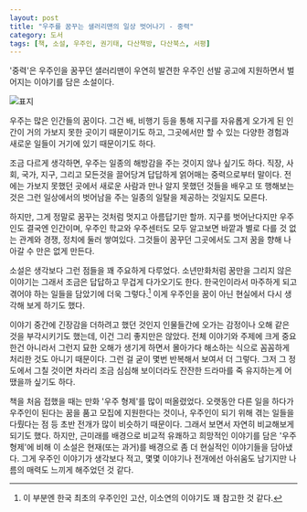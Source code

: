 ```yaml
---
layout: post
title: "우주를 꿈꾸는 샐러리맨의 일상 벗어나기 - 중력"
category: 도서
tags: [책, 소설, 우주인, 권기태, 다산책방, 다산북스, 서평]
---
```


'중력'은
우주인을 꿈꾸던 샐러리맨이
우연히 발견한 우주인 선발 공고에 지원하면서 벌어지는 이야기를 담은 소설이다.

![표지](https://lh3.googleusercontent.com/y0P72jJUskXjt1ilqPTPHPXgOUkg4a0X1nfEcLgv6qS8Fmg3HqytlRaBb1P9dJ2Z2nrRwb6Cl7KF9w=s480)

우주는 많은 인간들의 꿈이다.
그건 배, 비행기 등을 통해 지구를 자유롭게 오가게 된 인간이 거의 가보지 못한 곳이기 때문이기도 하고,
그곳에서만 할 수 있는 다양한 경험과 새로운 일들이 거기에 있기 때문이기도 하다.

조금 다르게 생각하면, 우주는 일종의 해방감을 주는 것이지 않나 싶기도 하다.
직장, 사회, 국가, 지구, 그리고 모든것을 끌어당겨 답답하게 얽어매는 중력으로부터 말이다.
전에는 가보지 못했던 곳에서
새로운 사람과 만나
알지 못했던 것들을 배우고 또 행해보는 것은
그런 일상에서의 벗어남을 주는 일종의 일탈을 제공하는 것일지도 모른다.

하지만, 그게 정말로 꿈꾸는 것처럼 멋지고 아름답기만 할까.
지구를 벗어난다지만 우주인도 결국엔 인간이며,
우주인 학교와 우주센터도 모두
알고보면 바깥과 별로 다를 것 없는 관계와 경쟁, 정치에 둘러 쌓여있다.
그것들이 꿈꾸던 그곳에서도 그저 꿈을 향해 나아갈 수 만은 없게 만든다.

소설은 생각보다 그런 점들을 꽤 주요하게 다루었다.
소년만화처럼 꿈만을 그리지 않은 이야기는
그래서 조금은 답답하고 무겁게 다가오기도 한다.
한국인이라서 마주하게 되고 겪어야 하는 일들을 담았기에 더욱 그렇다.[^1]
이게 우주인을 꿈이 아닌 현실에서 다시 생각해 보게 하기도 했다.

[^1]: 이 부분엔 한국 최초의 우주인인 고산, 이소연의 이야기도 꽤 참고한 것 같다.

이야기 중간에 긴장감을 더하려고 했던 것인지
인물들간에 오가는 감정이나 오해 같은 것을 부각시키기도 했는데,
이건 그리 좋지만은 않았다.
전체 이야기와 주제에 크게 중요한건 아니라서 그런지
묘한 오해가 생기게 하면서 몰아가다 해소하는 식으로 꼼꼼하게 처리한 것도 아니기 때문이다.
그런 걸 굳이 몇번 반복해서 보여서 더 그렇다.
그저 그 정도에서 그칠 것이면
차라리 조금 심심해 보이더라도 잔잔한 드라마를 죽 유지하는게 어땠을까 싶기도 하다.

책을 처음 접했을 때는 만화 '우주 형제'를 많이 떠올렸었다.
오랫동안 다른 일을 하다가 우주인이 된다는 꿈을 품고 모집에 지원한다는 것이나,
우주인이 되기 위해 겪는 일들을 다뤘다는 점 등
초반 전개가 많이 비슷하기 때문이다.
그래서 보면서 자연히 비교해보게 되기도 했다.
하지만, 근미래를 배경으로 비교적 유쾌하고 희망적인 이야기를 담은 '우주 형제'에 비해
이 소설은 현재(또는 과거)를 배경으로 좀 더 현실적인 이야기들을 담아냈다.
그게 우주인 이야기가 생각보다 적고,
몇몇 이야기나 전개에선 아쉬움도 남기지만
나름의 매력도 느끼게 해주었던 것 같다.
